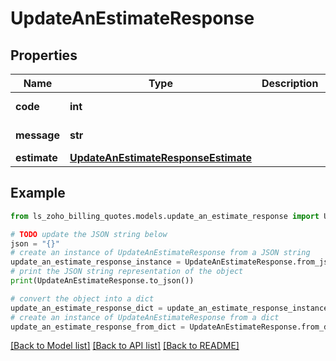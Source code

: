 # UpdateAnEstimateResponse


## Properties

Name | Type | Description | Notes
------------ | ------------- | ------------- | -------------
**code** | **int** |  | [optional] [readonly] 
**message** | **str** |  | [optional] [readonly] 
**estimate** | [**UpdateAnEstimateResponseEstimate**](UpdateAnEstimateResponseEstimate.md) |  | [optional] 

## Example

```python
from ls_zoho_billing_quotes.models.update_an_estimate_response import UpdateAnEstimateResponse

# TODO update the JSON string below
json = "{}"
# create an instance of UpdateAnEstimateResponse from a JSON string
update_an_estimate_response_instance = UpdateAnEstimateResponse.from_json(json)
# print the JSON string representation of the object
print(UpdateAnEstimateResponse.to_json())

# convert the object into a dict
update_an_estimate_response_dict = update_an_estimate_response_instance.to_dict()
# create an instance of UpdateAnEstimateResponse from a dict
update_an_estimate_response_from_dict = UpdateAnEstimateResponse.from_dict(update_an_estimate_response_dict)
```
[[Back to Model list]](../README.md#documentation-for-models) [[Back to API list]](../README.md#documentation-for-api-endpoints) [[Back to README]](../README.md)


